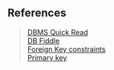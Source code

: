 ## References
> [DBMS Quick Read](https://docs.google.com/document/d/1nYQ3lpF6mmkQUXJ5FiV-ihFjJNYiKy0bidaRiBFa_6Q/edit)  
> [DB Fiddle](https://www.db-fiddle.com/)  
> [Foreign Key constraints](https://stackoverflow.com/questions/6720050/foreign-key-constraints-when-to-use-on-update-and-on-delete/6720458#6720458)  
> [Primary key](https://stackoverflow.com/questions/2515596/can-a-database-table-be-without-a-primary-key)  